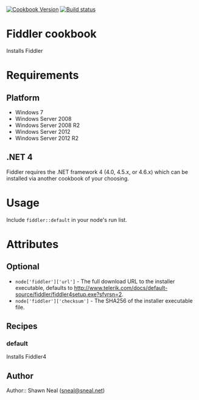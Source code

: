 [![Cookbook Version](http://img.shields.io/cookbook/v/fiddler.svg)](https://supermarket.chef.io/cookbooks/fiddler)
[![Build status](https://ci.appveyor.com/api/projects/status/ppw4kvtacxv62n8d/branch/master?svg=true)](https://ci.appveyor.com/project/ChefWindowsCookbooks65871/fiddler/branch/master)

# Fiddler cookbook

Installs Fiddler

# Requirements

## Platform

* Windows 7
* Windows Server 2008
* Windows Server 2008 R2
* Windows Server 2012
* Windows Server 2012 R2

## .NET 4

Fiddler requires the .NET framework 4 (4.0, 4.5.x, or 4.6.x) which can be installed via another cookbook of your choosing.

# Usage

Include `fiddler::default` in your node's run list.

# Attributes

## Optional

* `node['fiddler']['url']` - The full download URL to the installer executable, defaults to http://www.telerik.com/docs/default-source/fiddler/fiddler4setup.exe?sfvrsn=2.
* `node['fiddler']['checksum']` - The SHA256 of the installer executable file.

## Recipes

### default

Installs Fiddler4

## Author

Author:: Shawn Neal (sneal@sneal.net)
